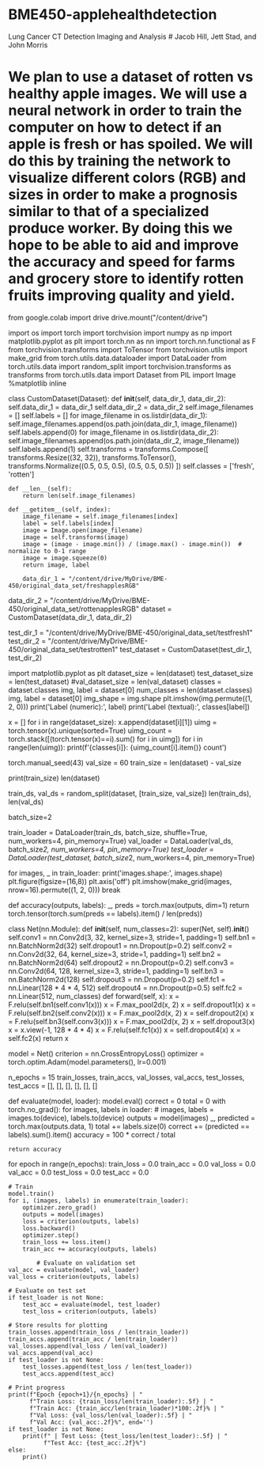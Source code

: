 # BME450-applehealthdetection #
Lung Cancer CT Detection Imaging and Analysis # Jacob Hill, Jett Stad, and John Morris
# We plan to use a dataset of rotten vs healthy apple images. We will use a neural network in order to train the computer on how to detect if an apple is fresh or has spoiled.  We will do this by training the network to visualize different colors (RGB) and sizes in order to make a prognosis similar to that of a specialized produce worker. By doing this we hope to be able to aid and improve the accuracy and speed for farms and grocery store to identify rotten fruits improving quality and yield.

from google.colab import drive
drive.mount("/content/drive")

import os
import torch
import torchvision
import numpy as np
import matplotlib.pyplot as plt
import torch.nn as nn
import torch.nn.functional as F
from torchvision.transforms import ToTensor
from torchvision.utils import make_grid
from torch.utils.data.dataloader import DataLoader
from torch.utils.data import random_split
import torchvision.transforms as transforms
from torch.utils.data import Dataset
from PIL import Image
%matplotlib inline

class CustomDataset(Dataset):
    def __init__(self, data_dir_1, data_dir_2):
        self.data_dir_1 = data_dir_1
        self.data_dir_2 = data_dir_2
        self.image_filenames = []
        self.labels = []
        for image_filename in os.listdir(data_dir_1):
            self.image_filenames.append(os.path.join(data_dir_1, image_filename))
            self.labels.append(0)
        for image_filename in os.listdir(data_dir_2):
            self.image_filenames.append(os.path.join(data_dir_2, image_filename))
            self.labels.append(1)
        self.transforms = transforms.Compose([
            transforms.Resize((32, 32)),
            transforms.ToTensor(),
            transforms.Normalize((0.5, 0.5, 0.5), (0.5, 0.5, 0.5))
        ])
        self.classes = ['fresh', 'rotten']

    def __len__(self):
        return len(self.image_filenames)

    def __getitem__(self, index):
        image_filename = self.image_filenames[index]
        label = self.labels[index]
        image = Image.open(image_filename)
        image = self.transforms(image)
        image = (image - image.min()) / (image.max() - image.min())  # normalize to 0-1 range
        image = image.squeeze(0)
        return image, label
        
        data_dir_1 = "/content/drive/MyDrive/BME-450/original_data_set/freshapplesRGB"
data_dir_2 = "/content/drive/MyDrive/BME-450/original_data_set/rottenapplesRGB"
dataset = CustomDataset(data_dir_1, data_dir_2)

test_dir_1 = "/content/drive/MyDrive/BME-450/original_data_set/testfresh1"
test_dir_2 = "/content/drive/MyDrive/BME-450/original_data_set/testrotten1"
test_dataset = CustomDataset(test_dir_1, test_dir_2)

import matplotlib.pyplot as plt
dataset_size = len(dataset)
test_dataset_size = len(test_dataset)
#val_dataset_size = len(val_dataset)
classes = dataset.classes
img, label = dataset[0]
num_classes = len(dataset.classes)
img, label = dataset[0]
img_shape = img.shape
plt.imshow(img.permute((1, 2, 0)))
print('Label (numeric):', label)
print('Label (textual):', classes[label])

x = []
for i in range(dataset_size):
    x.append(dataset[i][1])
uimg = torch.tensor(x).unique(sorted=True)
uimg_count = torch.stack([(torch.tensor(x)==i).sum() for i in uimg])
for i in range(len(uimg)):
    print(f'{classes[i]}: {uimg_count[i].item()} count')
    
torch.manual_seed(43)
val_size = 60
train_size = len(dataset) - val_size

print(train_size)
len(dataset)

train_ds, val_ds = random_split(dataset, [train_size, val_size])
len(train_ds), len(val_ds)

batch_size=2

train_loader = DataLoader(train_ds, batch_size, shuffle=True, num_workers=4, pin_memory=True)
val_loader = DataLoader(val_ds, batch_size*2, num_workers=4, pin_memory=True)
test_loader = DataLoader(test_dataset, batch_size*2, num_workers=4, pin_memory=True)

for images, _ in train_loader:
    print('images.shape:', images.shape)
    plt.figure(figsize=(16,8))
    plt.axis('off')
    plt.imshow(make_grid(images, nrow=16).permute((1, 2, 0)))
    break
    
 def accuracy(outputs, labels):
    _, preds = torch.max(outputs, dim=1)
    return torch.tensor(torch.sum(preds == labels).item() / len(preds))
    
 class Net(nn.Module):
    def __init__(self, num_classes=2):
        super(Net, self).__init__()
        self.conv1 = nn.Conv2d(3, 32, kernel_size=3, stride=1, padding=1)
        self.bn1 = nn.BatchNorm2d(32)
        self.dropout1 = nn.Dropout(p=0.2)
        self.conv2 = nn.Conv2d(32, 64, kernel_size=3, stride=1, padding=1)
        self.bn2 = nn.BatchNorm2d(64)
        self.dropout2 = nn.Dropout(p=0.2)
        self.conv3 = nn.Conv2d(64, 128, kernel_size=3, stride=1, padding=1)
        self.bn3 = nn.BatchNorm2d(128)
        self.dropout3 = nn.Dropout(p=0.2)
        self.fc1 = nn.Linear(128 * 4 * 4, 512)
        self.dropout4 = nn.Dropout(p=0.5)
        self.fc2 = nn.Linear(512, num_classes)
    def forward(self, x):
        x = F.relu(self.bn1(self.conv1(x)))
        x = F.max_pool2d(x, 2)
        x = self.dropout1(x)
        x = F.relu(self.bn2(self.conv2(x)))
        x = F.max_pool2d(x, 2)
        x = self.dropout2(x)
        x = F.relu(self.bn3(self.conv3(x)))
        x = F.max_pool2d(x, 2)
        x = self.dropout3(x)
        x = x.view(-1, 128 * 4 * 4)
        x = F.relu(self.fc1(x))
        x = self.dropout4(x)
        x = self.fc2(x)
        return x
        
model = Net()
criterion = nn.CrossEntropyLoss()
optimizer = torch.optim.Adam(model.parameters(), lr=0.001)

n_epochs = 15
train_losses, train_accs, val_losses, val_accs, test_losses, test_accs = [], [], [], [], [], []

def evaluate(model, loader):
    model.eval()
    correct = 0
    total = 0
    with torch.no_grad():
        for images, labels in loader:
            # images, labels = images.to(device), labels.to(device)
            outputs = model(images)
            _, predicted = torch.max(outputs.data, 1)
            total += labels.size(0)
            correct += (predicted == labels).sum().item()
    accuracy = 100 * correct / total

    return accuracy
    
 for epoch in range(n_epochs):
    train_loss = 0.0
    train_acc = 0.0
    val_loss = 0.0
    val_acc = 0.0
    test_loss = 0.0
    test_acc = 0.0

    # Train
    model.train()
    for i, (images, labels) in enumerate(train_loader):
        optimizer.zero_grad()
        outputs = model(images)
        loss = criterion(outputs, labels)
        loss.backward()
        optimizer.step()
        train_loss += loss.item()
        train_acc += accuracy(outputs, labels)
        
            # Evaluate on validation set
    val_acc = evaluate(model, val_loader)
    val_loss = criterion(outputs, labels)

    # Evaluate on test set
    if test_loader is not None:
        test_acc = evaluate(model, test_loader)
        test_loss = criterion(outputs, labels)

    # Store results for plotting
    train_losses.append(train_loss / len(train_loader))
    train_accs.append(train_acc / len(train_loader))
    val_losses.append(val_loss / len(val_loader))
    val_accs.append(val_acc)
    if test_loader is not None:
        test_losses.append(test_loss / len(test_loader))
        test_accs.append(test_acc)
        
    # Print progress
    print(f"Epoch {epoch+1}/{n_epochs} | "
          f"Train Loss: {train_loss/len(train_loader):.5f} | "
          f"Train Acc: {train_acc/len(train_loader)*100:.2f}% | "
          f"Val Loss: {val_loss/len(val_loader):.5f} | "
          f"Val Acc: {val_acc:.2f}%", end='')
    if test_loader is not None:
        print(f" | Test Loss: {test_loss/len(test_loader):.5f} | "
              f"Test Acc: {test_acc:.2f}%")
    else:
        print()

